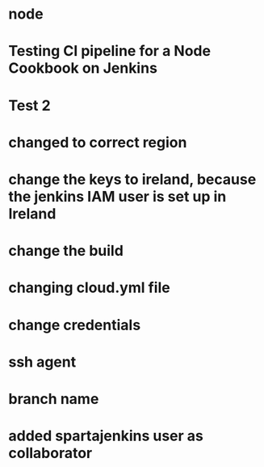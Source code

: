 # node

# Testing CI pipeline for a Node Cookbook on Jenkins
# Test 2
# changed to correct region
# change the keys to ireland, because the jenkins IAM user is set up in Ireland
# change the build
# changing cloud.yml file
# change credentials
# ssh agent
# branch name
# added spartajenkins user as collaborator
